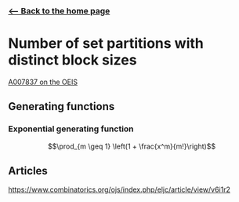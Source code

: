 <!-- title: Unequal block size -->



### [<-- Back to the home page](index.md)

# Number of set partitions with distinct block sizes

[A007837 on the OEIS](https://oeis.org/A007837)



## Generating functions

### Exponential generating function

$$\prod_{m \geq 1} \left(1 + \frac{x^m}{m!}\right)$$

## Articles
https://www.combinatorics.org/ojs/index.php/eljc/article/view/v6i1r2
